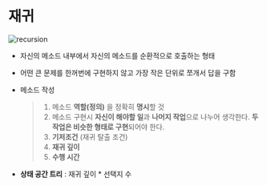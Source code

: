 # 재귀
![recursion](https://scontent-ssn1-1.xx.fbcdn.net/v/t1.0-9/29684250_2011128109100986_3058515114355228751_n.png?_nc_cat=108&ccb=2&_nc_sid=730e14&_nc_ohc=jZgcOJZbKqwAX-rm3VS&_nc_ht=scontent-ssn1-1.xx&oh=9890e07d9674bb24424747550f59d402&oe=603F7FC7)
- 자신의 메소드 내부에서 자신의 메소드를 순환적으로 호출하는 형태
- 어떤 큰 문제를 한꺼번에 구현하지 않고 가장 작은 단위로 쪼개서 답을 구함
- 메소드 작성
    > 1. 메소드 **역할(정의)** 을 정확히 **명시**할 것
    > 2. 메소드 구현시 **자신이 해야할 일**과 **나머지 작업**으로 나누어 생각한다. **두 작업은 비슷한 형태로 구현**되어야 한다.
    > 3. **기저조건** (재귀 탈출 조건)
    > 4. **재귀 깊이**
    > 5. **수행 시간**
    
- **상태 공간 트리** : 재귀 깊이 * 선택지 수